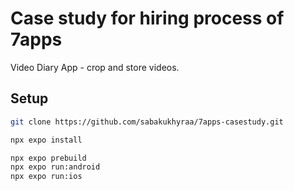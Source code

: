 # Case study for hiring process of 7apps
Video Diary App - crop and store videos.

## Setup
```bash
git clone https://github.com/sabakukhyraa/7apps-casestudy.git
```

```bash
npx expo install
```

```bash
npx expo prebuild
npx expo run:android
npx expo run:ios
```
